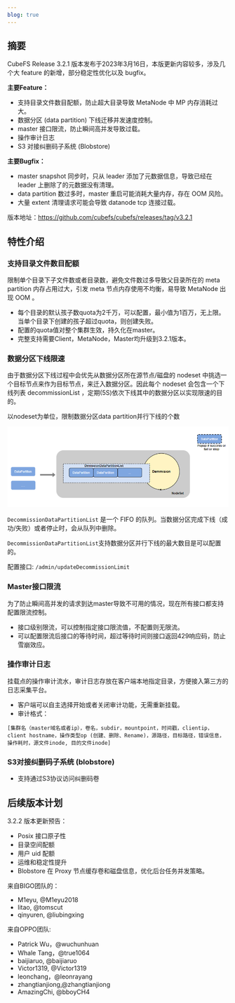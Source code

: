 ```yaml
---
blog: true
---
```


## 摘要

CubeFS Release 3.2.1 版本发布于2023年3月16日，本版更新内容较多，涉及几个大 feature 的新增，部分稳定性优化以及 bugfix。

**主要Feature：**
- 支持目录文件数目配额，防止超大目录导致 MetaNode 中 MP 内存消耗过大。
- 数据分区 (data partition) 下线迁移并发速度控制。
- master 接口限流，防止瞬间高并发导致过载。
- 操作审计日志
- S3 对接纠删码子系统 (Blobstore)

**主要Bugfix：**

- master snapshot 同步时，只从 leader 添加了元数据信息，导致已经在 leader 上删除了的元数据没有清理。
- data partition 数过多时，master 重启可能消耗大量内存，存在 OOM 风险。
- 大量 extent 清理请求可能会导致 datanode tcp 连接过载。

版本地址：https://github.com/cubefs/cubefs/releases/tag/v3.2.1

## 特性介绍

### 支持目录文件数目配额

限制单个目录下子文件数或者目录数，避免文件数过多导致父目录所在的 meta partition 内存占用过大，引发 meta 节点内存使用不均衡，易导致 MetaNode 出现 OOM 。

- 每个目录的默认孩子数quota为2千万，可以配置，最小值为1百万，无上限。当单个目录下创建的孩子超过quota，则创建失败。
- 配置的quota值对整个集群生效，持久化在master。
- 完整支持需要Client，MetaNode，Master均升级到3.2.1版本。

### 数据分区下线限速

由于数据分区下线过程中会优先从数据分区所在源节点/磁盘的 nodeset 中挑选一个目标节点来作为目标节点，来迁入数据分区。因此每个 nodeset 会包含一个下线列表 decommissionList ，定期(5S)依次下线其中的数据分区以实现限速的目的。

以nodeset为单位，限制数据分区data partition并行下线的个数

![ar](/images/blog/v32101.png)

`DecommissionDataPartitionList` 是一个 FIFO 的队列。当数据分区完成下线（成功/失败）或者停止时，会从队列中删除。

`DecommissionDataPartitionList`支持数据分区并行下线的最大数目是可以配置的。

配置接口: `/admin/updateDecommissionLimit`

### Master接口限流

为了防止瞬间高并发的请求到达master导致不可用的情况，现在所有接口都支持配置限流控制。

- 接口级别限流，可以控制指定接口限流值，不配置则无限流。
- 可以配置限流后接口的等待时间，超过等待时间则接口返回429响应码，防止雪崩效应。

### 操作审计日志

挂载点的操作审计流水，审计日志存放在客户端本地指定目录，方便接入第三方的日志采集平台。

- 客户端可以自主选择开始或者关闭审计功能，无需重新挂载。
- 审计格式：
```shell
[集群名（master域名或者ip），卷名，subdir，mountpoint，时间戳，clientip，client hostname，操作类型op (创建、删除、Rename)，源路径，目标路径，错误信息，操作耗时，源文件inode, 目的文件inode]
```

### S3对接纠删码子系统 (blobstore)

- 支持通过S3协议访问纠删码卷

## 后续版本计划

3.2.2 版本更新预告：
- Posix 接口原子性
- 目录空间配额
- 用户 uid 配额
- 运维和稳定性提升
- Blobstore 在 Proxy 节点缓存卷和磁盘信息，优化后台任务并发策略。

来自BIGO团队的：
- M1eyu, @M1eyu2018
- litao, @tomscut
- qinyuren, @liubingxing

来自OPPO团队:
- Patrick Wu，@wuchunhuan
- Whale Tang，@true1064
- baijiaruo, @baijiaruo
- Victor1319, @Victor1319
- leonchang，@leonrayang
- zhangtianjiong,@zhangtianjiong
- AmazingChi, @bboyCH4